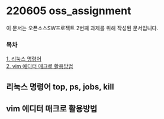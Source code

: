 # 220605 oss_assignment
 이 문서는 오픈소스SW프로젝트 2번째 과제를 위해 작성된 문서입니다.  
  
 ### 목차
 [1. 리눅스 명령어](#리눅스-명령어-top,-ps,-jobs,-kill)  
 [2. vim 에디터 매크로 활용방법](#vim-에디터-매크로-활용방법)  



## 리눅스 명령어 top, ps, jobs, kill



## vim 에디터 매크로 활용방법
